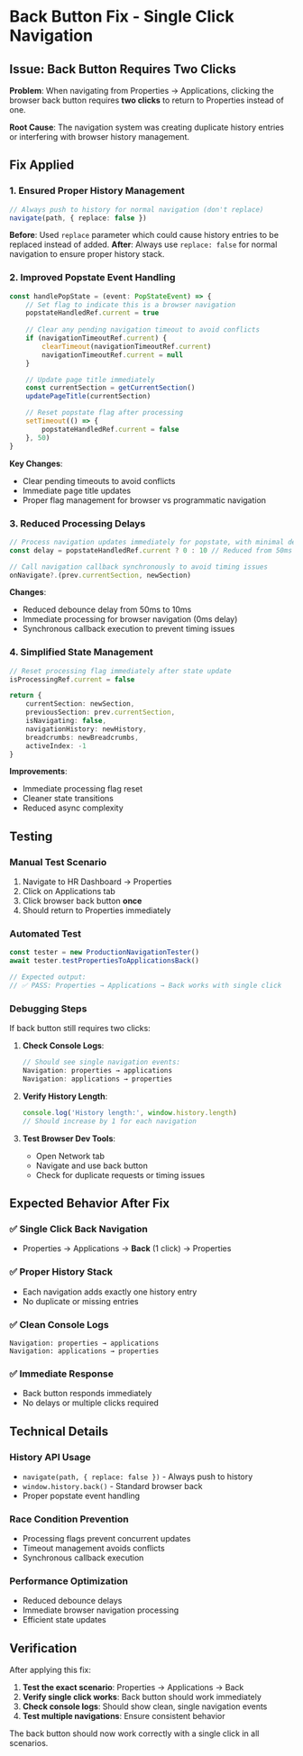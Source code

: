 # Back Button Fix - Single Click Navigation

## Issue: Back Button Requires Two Clicks

**Problem**: When navigating from Properties → Applications, clicking the browser back button requires **two clicks** to return to Properties instead of one.

**Root Cause**: The navigation system was creating duplicate history entries or interfering with browser history management.

## Fix Applied

### 1. **Ensured Proper History Management**

```typescript
// Always push to history for normal navigation (don't replace)
navigate(path, { replace: false })
```

**Before**: Used `replace` parameter which could cause history entries to be replaced instead of added.
**After**: Always use `replace: false` for normal navigation to ensure proper history stack.

### 2. **Improved Popstate Event Handling**

```typescript
const handlePopState = (event: PopStateEvent) => {
    // Set flag to indicate this is a browser navigation
    popstateHandledRef.current = true
    
    // Clear any pending navigation timeout to avoid conflicts
    if (navigationTimeoutRef.current) {
        clearTimeout(navigationTimeoutRef.current)
        navigationTimeoutRef.current = null
    }

    // Update page title immediately
    const currentSection = getCurrentSection()
    updatePageTitle(currentSection)

    // Reset popstate flag after processing
    setTimeout(() => {
        popstateHandledRef.current = false
    }, 50)
}
```

**Key Changes**:
- Clear pending timeouts to avoid conflicts
- Immediate page title updates
- Proper flag management for browser vs programmatic navigation

### 3. **Reduced Processing Delays**

```typescript
// Process navigation updates immediately for popstate, with minimal delay for others
const delay = popstateHandledRef.current ? 0 : 10 // Reduced from 50ms

// Call navigation callback synchronously to avoid timing issues
onNavigate?.(prev.currentSection, newSection)
```

**Changes**:
- Reduced debounce delay from 50ms to 10ms
- Immediate processing for browser navigation (0ms delay)
- Synchronous callback execution to prevent timing issues

### 4. **Simplified State Management**

```typescript
// Reset processing flag immediately after state update
isProcessingRef.current = false

return {
    currentSection: newSection,
    previousSection: prev.currentSection,
    isNavigating: false,
    navigationHistory: newHistory,
    breadcrumbs: newBreadcrumbs,
    activeIndex: -1
}
```

**Improvements**:
- Immediate processing flag reset
- Cleaner state transitions
- Reduced async complexity

## Testing

### Manual Test Scenario
1. Navigate to HR Dashboard → Properties
2. Click on Applications tab
3. Click browser back button **once**
4. Should return to Properties immediately

### Automated Test
```javascript
const tester = new ProductionNavigationTester()
await tester.testPropertiesToApplicationsBack()

// Expected output:
// ✅ PASS: Properties → Applications → Back works with single click
```

### Debugging Steps
If back button still requires two clicks:

1. **Check Console Logs**:
   ```javascript
   // Should see single navigation events:
   Navigation: properties → applications
   Navigation: applications → properties
   ```

2. **Verify History Length**:
   ```javascript
   console.log('History length:', window.history.length)
   // Should increase by 1 for each navigation
   ```

3. **Test Browser Dev Tools**:
   - Open Network tab
   - Navigate and use back button
   - Check for duplicate requests or timing issues

## Expected Behavior After Fix

### ✅ Single Click Back Navigation
- Properties → Applications → **Back** (1 click) → Properties

### ✅ Proper History Stack
- Each navigation adds exactly one history entry
- No duplicate or missing entries

### ✅ Clean Console Logs
```
Navigation: properties → applications
Navigation: applications → properties
```

### ✅ Immediate Response
- Back button responds immediately
- No delays or multiple clicks required

## Technical Details

### History API Usage
- `navigate(path, { replace: false })` - Always push to history
- `window.history.back()` - Standard browser back
- Proper popstate event handling

### Race Condition Prevention
- Processing flags prevent concurrent updates
- Timeout management avoids conflicts
- Synchronous callback execution

### Performance Optimization
- Reduced debounce delays
- Immediate browser navigation processing
- Efficient state updates

## Verification

After applying this fix:

1. **Test the exact scenario**: Properties → Applications → Back
2. **Verify single click works**: Back button should work immediately
3. **Check console logs**: Should show clean, single navigation events
4. **Test multiple navigations**: Ensure consistent behavior

The back button should now work correctly with a single click in all scenarios.